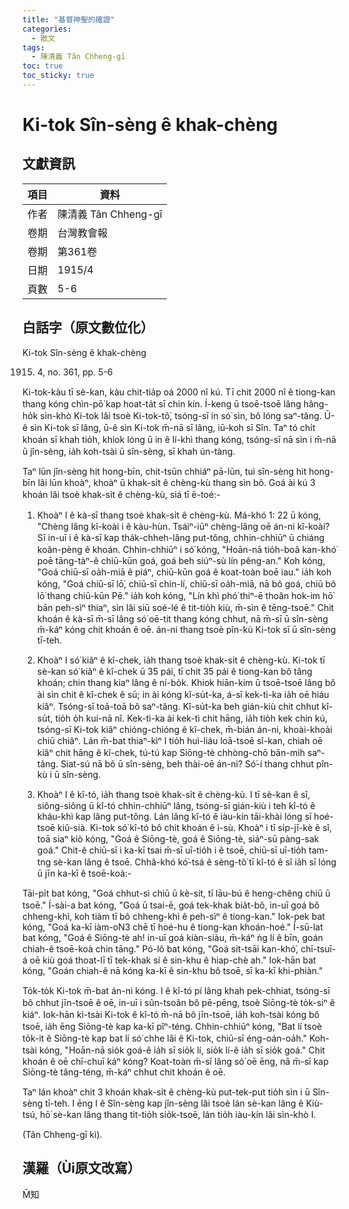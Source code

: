 ```yaml
---
title: "基督神聖的確證"
categories:
  - 散文
tags:
  - 陳清義 Tân Chheng-gī
toc: true
toc_sticky: true
---
```


# Ki-tok Sîn-sèng ê khak-chèng

## 文獻資訊

| 項目 | 資料 |
|---|---|
| 作者 | 陳清義 Tân Chheng-gī |
| 卷期 | 台灣教會報 |
| 卷期 | 第361卷 |
| 日期 | 1915/4 |
| 頁數 | 5-6 |

## 白話字（原文數位化）

Ki-tok Sîn-sèng ê khak-chèng

1915. 4, no. 361, pp. 5-6

Ki-tok-kàu tī sè-kan, kàu chit-tia̍p oá 2000 nî kú. Tī chit 2000 nî ê tiong-kan thang kóng chìn-pō͘ kap hoat-ta̍t sī chin kín. Í-keng ū tsoē-tsoē lâng hâng-ho̍k sìn-khò Ki-tok lâi tsoè Ki-tok-tô͘, tsóng-sī in só͘ sìn, bô lóng saⁿ-tâng. Ū-ê sìn Ki-tok sī lâng, ū-ê sìn Ki-tok m̄-nā sī lâng, iū-koh sī Sîn. Taⁿ tó chi̍t khoán sī khah tio̍h, khiok lóng ū in ê lí-khì thang kóng, tsóng-sī nā sìn i m̄-nā ū jîn-sèng, ia̍h koh-tsài ū sîn-sèng, sī khah ún-tàng.

Taⁿ lūn jîn-sèng hit hong-bīn, chit-tsūn chhiáⁿ pā-lūn, tuì sîn-sèng hit hong-bīn lâi lūn khoàⁿ, khoàⁿ ū khak-si̍t ê chèng-kù thang sìn bô. Goá ài kú 3 khoán lâi tsoè khak-si̍t ê chèng-kù, siá tī ē-toé:-

1. Khoàⁿ I ê kà-sī thang tsoè khak-si̍t ê chèng-kù. Má-khó 1: 22 ū kóng, "Chèng lâng kî-koài i ê kàu-hùn. Tsáiⁿ-iūⁿ chèng-lâng oē án-ni kî-koài? Sī in-uī i ê kà-sī kap tha̍k-chheh-lâng put-tông, chhin-chhiūⁿ ū chiáng koân-pèng ê khoán. Chhin-chhiūⁿ i só͘ kóng, "Hoān-nā tio̍h-boâ kan-khó͘ poē tāng-tàⁿ-ê chiū-kūn goá, goá beh siúⁿ-sù lín pêng-an." Koh kóng, "Goá chiū-sī oa̍h-miā ê piáⁿ, chiū-kūn goá ê koat-toàn boē iau." ia̍h koh kóng, "Goá chiū-sī lō͘, chiū-sī chin-lí, chiū-sī oa̍h-miā, nā bô goá, chiū bô lō͘ thang chiū-kūn Pē." ia̍h koh kóng, "Lín khì phó͘ thiⁿ-ē thoân hok-im hō͘ bān peh-sìⁿ thiaⁿ, sìn lâi siū soé-lé ê tit-tio̍h kiù, m̄-sìn ê tēng-tsoē." Chit khoán ê kà-sī m̄-sī lâng só͘ oē-tit thang kóng chhut, nā m̄-sī ū sîn-sèng m̄-káⁿ kóng chit khoán ê oē. án-ni thang tsoè pîn-kù Ki-tok sī ū sîn-sèng tī-teh.

2. Khoàⁿ I só͘ kiâⁿ ê kî-chek, ia̍h thang tsoè khak-si̍t ê chèng-kù. Ki-tok tī sè-kan só͘ kiâⁿ ê kî-chek ū 35 pái, tī chit 35 pái ê tiong-kan bô tâng khoán; chin thang kiaⁿ lâng ê ní-bo̍k. Khiok hiān-kim ū tsoē-tsoē lâng bô ài sìn chit ê kî-chek ê sū; in ài kóng kî-su̍t-ka, á-sī kek-tì-ka ia̍h oē hiáu kiâⁿ. Tsóng-sī toā-toā bô saⁿ-tâng. Kî-su̍t-ka beh gián-kiù chit chhut kî-su̍t, tio̍h o̍h kuí-nā nî. Kek-tì-ka ài kek-tì chit hāng, ia̍h tio̍h kek chin kú, tsóng-sī Ki-tok kiâⁿ chióng-chióng ê kî-chek, m̄-bián án-ni, khoài-khoài chiū chiâⁿ. Lán m̄-bat thiaⁿ-kìⁿ I tio̍h huì-liáu loā-tsoē sî-kan, chiah oē kiâⁿ chit hāng ê kî-chek, tú-tú kap Siōng-tè chhòng-chō bān-mi̍h saⁿ-tâng. Siat-sú nā bô ū sîn-sèng, beh thài-oē án-ni? Só͘-í thang chhut pîn-kù i ū sîn-sèng.

3. Khoàⁿ I ê kî-tó, ia̍h thang tsoè khak-si̍t ê chèng-kù. I tī sè-kan ê sî, siông-siông ū kî-tó chhin-chhiūⁿ lâng, tsóng-sī gián-kiù i teh kî-tó ê kháu-khì kap lâng put-tông. Lán lâng kî-tó ê iàu-kín tāi-khài lóng sī hoé-tsoē kiû-sià. Ki-tok só͘ kî-tó bô chit khoán ê ì-sù. Khoàⁿ i tī si̍p-jī-kè ê sî, toā siaⁿ kiò kóng, "Goá ê Siōng-tè, goá ê Siōng-tè, siáⁿ-sū pàng-sak goá." Chit-ê chiū-sī i ka-kī tsai m̄-sī uī-tio̍h i ê tsoē, chiū-sī uī-tio̍h tam-tng sè-kan lâng ê tsoē. Chhâ-khó kó͘-tsá ê sèng-tô͘ tī kî-tó ê sî ia̍h sī lóng ū jīn ka-kī ê tsoē-koà:-

Tāi-pi̍t bat kóng, "Goá chhut-sì chiū ū kè-sit, tī lāu-bú ê heng-chêng chiū ū tsoē." Í-sài-a bat kóng, "Goá ū tsai-ē, goá tek-khak bia̍t-bô, in-uī goá bô chheng-khì, koh tiàm tī bô chheng-khì ê peh-sìⁿ ê tiong-kan." Iok-pek bat kóng, "Goá ka-kī iàm-o͘N3 chē tī hoé-hu ê tiong-kan khoán-hoé." Í-sū-lat bat kóng, "Goá ê Siōng-tè ah! in-uī goá kiàn-siàu, m̄-káⁿ ǹg lí ê bīn, goán chiah-ê tsoē-koà chin tāng." Pó-lô bat kóng, "Goá si̍t-tsāi kan-khó͘, chī-tsuī-á oē kiù goá thoat-lī tī tek-khak sí ê sin-khu ê hiap-chè ah." Iok-hān bat kóng, "Goán chiah-ê nā kóng ka-kī ê sin-khu bô tsoē, sī ka-kī khi-phiàn."

To̍k-to̍k Ki-tok m̄-bat án-ni kóng. I ê kî-tó pí lâng khah pek-chhiat, tsóng-sī bô chhut jīn-tsoē ê oē, in-uī i sûn-tsoân bô pē-pēng, tsoè Siōng-tè to̍k-siⁿ ê kiáⁿ. Iok-hān kì-tsài Ki-tok ê kî-tó m̄-nā bô jīn-tsoē, ia̍h koh-tsài kóng bô tsoē, ia̍h ēng Siōng-tè kap ka-kī pîⁿ-téng. Chhin-chhiūⁿ kóng, "Bat lí tsoè to̍k-it ê Siōng-tè kap bat lí só͘ chhe lâi ê Ki-tok, chiū-sī éng-oán-oa̍h." Koh-tsài kóng, "Hoān-nā sio̍k goá-ê ia̍h sī sio̍k lí, sio̍k lí-ê ia̍h sī sio̍k goá." Chit khoán ê oē chī-chuī káⁿ kóng? Koat-toàn m̄-sī lâng só͘ oē ēng, nā m̄-sī kap Siōng-tè tâng-téng, m̄-káⁿ chhut chit khoán ê oē.

Taⁿ lán khoàⁿ chit 3 khoán khak-si̍t ê chèng-kù put-tek-put tio̍h sìn i ū Sîn-sèng tī-teh. I ēng I ê Sîn-sèng kap jîn-sèng lâi tsoè lán sè-kan lâng ê Kiù-tsú, hō͘ sè-kan lâng thang tit-tio̍h sio̍k-tsoē, lán tio̍h iàu-kín lâi sìn-khò I.

(Tân Chheng-gī kì).

## 漢羅（Ùi原文改寫）

M̄知
